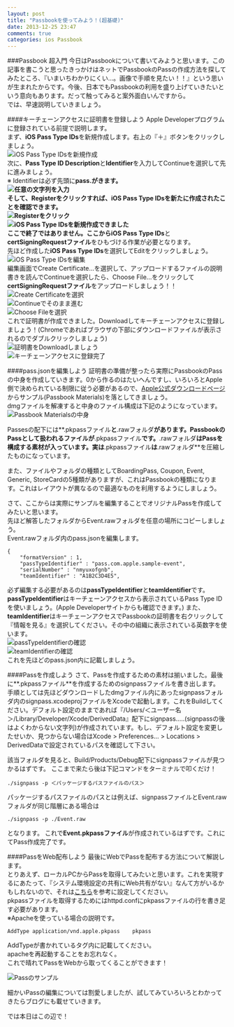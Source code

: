 ```yaml
---
layout: post
title: "Passbookを使ってみよう！(超基礎)"
date: 2013-12-25 23:47
comments: true
categories: ios Passbook
---
```


###Passbook 超入門
今日はPassbookについて書いてみようと思います。この記事を書こうと思ったきっかけはネットでPassbookのPassの作成方法を探してみたところ、『いまいちわかりにくい...。画像で手順を見たい！！』という思いが生まれたからです。今後、日本でもPassbookの利用を盛り上げていきたいという意向もあります。だって触ってみると案外面白いんですから。  
では、早速説明していきましょう。  

<!--more-->

####キーチェーンアクセスに証明書を登録しよう
Apple Developerプログラムに登録されている前提で説明します。  
まず、**iOS Pass Type IDs**を新規作成します。右上の『＋』ボタンをクリックしましょう。  
![iOS Pass Type IDsを新規作成](/images/create_passbook_cert1.png)  
次に、**Pass Type ID Description**と**Identifier**を入力してContinueを選択して先に進みましょう。  
※ Identifierは必ず先頭に**pass.**がきます。  
![任意の文字列を入力](/images/create_passbook_cert2.png)  
そして、Registerをクリックすれば、**iOS Pass Type IDs**を新たに作成されたことを確認できます。  
![Registerをクリック](/images/create_passbook_cert3.png)  
![iOS Pass Type IDsを新規作成できました](/images/create_passbook_cert4.png)  
ここで終了ではありません。ここから**iOS Pass Type IDs**と**certSigningRequestファイル**をひもづける作業が必要となります。  
先ほど作成した**iOS Pass Type IDs**を選択してEditをクリックしましょう。  
![iOS Pass Type IDsを編集](/images/create_passbook_cert5.png)  
編集画面でCreate Certificate...を選択して、アップロードするファイルの説明書きを読んでContinueを選択したら、Choose File...をクリックして**certSigningRequestファイル**をアップロードしましょう！！  
![Create Certificateを選択](/images/create_passbook_cert6.png)  
![Continueでそのまま進む](/images/create_passbook_cert7.png)  
![Choose Fileを選択](/images/create_passbook_cert8.png)  
これで証明書が作成できました。Downloadしてキーチェーンアクセスに登録しましょう！(Chromeであればブラウザの下部にダウンロードファイルが表示されるのでダブルクリックしましょう)  
![証明書をDownloadしましょう](/images/create_passbook_cert9.png)  
![キーチェーンアクセスに登録完了](/images/create_passbook_cert10.png)  

####pass.jsonを編集しよう
証明書の準備が整ったら実際にPassbookのPassの中身を作成していきます。0から作るのはたいへんですし、いろいろとApple側で決められている制限に従う必要があるので、[Apple公式ダウンロードページ](https://developer.apple.com/downloads/index.action?name=Passbook)からサンプル(Passbook Materials)を落としてきましょう。  
dmgファイルを解凍すると中身のファイル構成は下記のようになっています。  
![Passbook Materialsの中身](/images/create_passbook_cert11.png)  

Passesの配下には**.pkpassファイル**と**.rawフォルダ**があります。PassbookのPassとして扱われるファイルが**.pkpassファイル**です。**.rawフォルダ**はPassを構成する素材が入っています。実は**.pkpassファイル**は**.rawフォルダ**を圧縮したものになっています。  

また、ファイルやフォルダの種類としてBoardingPass, Coupon, Event, Generic, StoreCardの5種類がありますが、これはPassbookの種類になります。これはレイアウトが異なるので最適なものを利用するようにしましょう。  

さて、ここからは実際にサンプルを編集することでオリジナルPassを作成してみたいと思います。  
先ほど解答したフォルダからEvent.rawフォルダを任意の場所にコピーしましょう。  
Event.rawフォルダ内のpass.jsonを編集します。  

```
{
	"formatVersion" : 1,
	"passTypeIdentifier" : "pass.com.apple.sample-event",
	"serialNumber" : "nmyuxofgnb",
	"teamIdentifier" : "A1B2C3D4E5",
```

必ず編集する必要があるのは**passTypeIdentifier**と**teamIdentifier**です。  
**passTypeIdentifier**はキーチェーンアクセスから表示されているPass Type IDを使いましょう。(Apple Developerサイトからも確認できます。) また、**teamIdentifier**はキーチェーンアクセスでPassbookの証明書を右クリックして『情報を見る』を選択してください。その中の組織に表示されている英数字を使います。  
![passTypeIdentifierの確認](/images/create_passbook_cert12.png)  
![teamIdentifierの確認](/images/create_passbook_cert13.png)  
これを先ほどのpass.json内に記載しましょう。  

####Passを作成しよう
さて、Passを作成するための素材は揃いました。最後に**.pkpassファイル**を作成するためのsignpassファイルを書き出します。  
手順としては先ほどダウンロードしたdmgファイル内にあったsignpassフォルダ内のsignpass.xcodeprojファイルをXcodeで起動します。これをBuildしてください。デフォルト設定のままであれば『/Users/＜ユーザー名＞/Library/Developer/Xcode/DerivedData』配下にsignpass.....(signpassの後はよくわからない文字列)が作成されています。もし、デフォルト設定を変更したせいか、見つからない場合はXcode > Preferences... > Locations > DerivedDataで設定されているパスを確認して下さい。  

該当フォルダを見ると、Build/Products/Debug配下にsignpassファイルが見つかるはずです。
ここまで来たら後は下記コマンドをターミナルで叩くだけ！
```
./signpass -p ＜パッケージするパスファイルのパス＞
```
パッケージするパスファイルのパスとは例えば、signpassファイルとEvent.rawフォルダが同じ階層にある場合は
```
./signpass -p ./Event.raw
```
となります。
これで**Event.pkpassファイル**が作成されているはずです。これにてPass作成完了です。  

####PassをWeb配布しよう
最後にWebでPassを配布する方法について解説します。  
とりあえず、ローカルPCからPassを取得してみたいと思います。これを実現するにあたって、『システム環境設定の共有にWeb共有がない』なんて方がいるかもしれないので、それは[こちら](http://d.hatena.ne.jp/sakura_bird1/20120804/1344055999)を参考に設定してください。  
pkpassファイルを取得するためにはhttpd.confにpkpassファイルの行を書き足す必要があります。  
※Apacheを使っている場合の説明です。  
```
AddType application/vnd.apple.pkpass    pkpass
```
AddTypeが書かれている<IfModule>タグ内に記載してください。  
apacheを再起動することをお忘れなく。  
これで晴れてPassをWebから取ってくることができます！

![Passのサンプル](/images/create_passbook_sample.png)  

細かいPassの編集については割愛しましたが、試してみていろいろとわかってきたらブログにも載せていきます。  

では本日はこの辺で！
